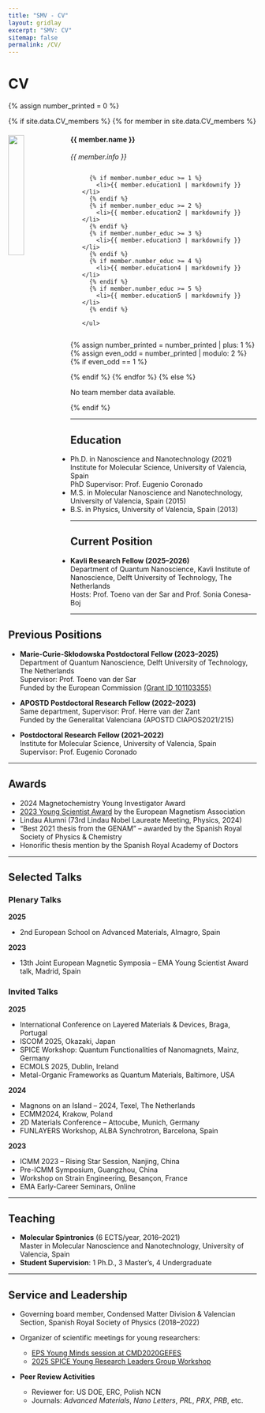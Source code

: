 ```yaml
---
title: "SMV - CV"
layout: gridlay
excerpt: "SMV: CV"
sitemap: false
permalink: /CV/
---
```


# CV

{% assign number_printed = 0 %}

{% if site.data.CV_members %}
  {% for member in site.data.CV_members %}
  <div class="col-sm-6 clearfix">
    <img src="{{ site.url }}{{ site.baseurl }}/images/CV/{{ member.photo }}" class="img-responsive" width="25%" style="float: left" />
    <h4>{{ member.name }}</h4>
    <i>{{ member.info }}</i>
    <ul style="overflow: hidden">

      {% if member.number_educ >= 1 %}
        <li>{{ member.education1 | markdownify }}</li>
      {% endif %}
      {% if member.number_educ >= 2 %}
        <li>{{ member.education2 | markdownify }}</li>
      {% endif %}
      {% if member.number_educ >= 3 %}
        <li>{{ member.education3 | markdownify }}</li>
      {% endif %}
      {% if member.number_educ >= 4 %}
        <li>{{ member.education4 | markdownify }}</li>
      {% endif %}
      {% if member.number_educ >= 5 %}
        <li>{{ member.education5 | markdownify }}</li>
      {% endif %}

    </ul>
  </div>

  {% assign number_printed = number_printed | plus: 1 %}
  {% assign even_odd = number_printed | modulo: 2 %}
  {% if even_odd == 1 %}
  </div>
  {% endif %}
  {% endfor %}
{% else %}
  <p>No team member data available.</p>
{% endif %}

---

## Education

* Ph.D. in Nanoscience and Nanotechnology (2021)  
  Institute for Molecular Science, University of Valencia, Spain  
  PhD Supervisor: Prof. Eugenio Coronado  
* M.S. in Molecular Nanoscience and Nanotechnology, University of Valencia, Spain (2015)  
* B.S. in Physics, University of Valencia, Spain (2013)  

---

## Current Position

* **Kavli Research Fellow (2025–2026)**  
  Department of Quantum Nanoscience, Kavli Institute of Nanoscience, Delft University of Technology, The Netherlands  
  Hosts: Prof. Toeno van der Sar and Prof. Sonia Conesa-Boj  

---

## Previous Positions

* **Marie-Curie-Skłodowska Postdoctoral Fellow (2023–2025)**  
  Department of Quantum Nanoscience, Delft University of Technology, The Netherlands  
  Supervisor: Prof. Toeno van der Sar  
  Funded by the European Commission [(Grant ID 101103355)](https://cordis.europa.eu/project/id/101103355)  

* **APOSTD Postdoctoral Research Fellow (2022–2023)**  
  Same department, Supervisor: Prof. Herre van der Zant  
  Funded by the Generalitat Valenciana (APOSTD CIAPOS2021/215)  

* **Postdoctoral Research Fellow (2021–2022)**  
  Institute for Molecular Science, University of Valencia, Spain  
  Supervisor: Prof. Eugenio Coronado  

---

## Awards

* 2024 Magnetochemistry Young Investigator Award  
* [2023 Young Scientist Award](https://magnetism.eu/news/224/38-news.htm) by the European Magnetism Association  
* Lindau Alumni (73rd Lindau Nobel Laureate Meeting, Physics, 2024)  
* “Best 2021 thesis from the GENAM” – awarded by the Spanish Royal Society of Physics & Chemistry  
* Honorific thesis mention by the Spanish Royal Academy of Doctors  

---

## Selected Talks

### Plenary Talks

**2025**
- 2nd European School on Advanced Materials, Almagro, Spain  

**2023**
- 13th Joint European Magnetic Symposia – EMA Young Scientist Award talk, Madrid, Spain  

### Invited Talks

**2025**
- International Conference on Layered Materials & Devices, Braga, Portugal  
- ISCOM 2025, Okazaki, Japan  
- SPICE Workshop: Quantum Functionalities of Nanomagnets, Mainz, Germany  
- ECMOLS 2025, Dublin, Ireland  
- Metal-Organic Frameworks as Quantum Materials, Baltimore, USA  

**2024**
- Magnons on an Island – 2024, Texel, The Netherlands  
- ECMM2024, Krakow, Poland  
- 2D Materials Conference – Attocube, Munich, Germany  
- FUNLAYERS Workshop, ALBA Synchrotron, Barcelona, Spain  

**2023**
- ICMM 2023 – Rising Star Session, Nanjing, China  
- Pre-ICMM Symposium, Guangzhou, China  
- Workshop on Strain Engineering, Besançon, France  
- EMA Early-Career Seminars, Online  

---

## Teaching

- **Molecular Spintronics** (6 ECTS/year, 2016–2021)  
  Master in Molecular Nanoscience and Nanotechnology, University of Valencia, Spain  
- **Student Supervision**: 1 Ph.D., 3 Master’s, 4 Undergraduate  

---

## Service and Leadership

- Governing board member, Condensed Matter Division & Valencian Section, Spanish Royal Society of Physics (2018–2022)  
- Organizer of scientific meetings for young researchers:  
  - [EPS Young Minds session at CMD2020GEFES](https://members.eps.org/blogpost/751263/357485/EPS-Young-Minds-at-the-conference-CMD2020GEFES)  
  - [2025 SPICE Young Research Leaders Group Workshop](https://www.spice.uni-mainz.de/yrlgw-2025-home/)  

- **Peer Review Activities**  
  - Reviewer for: US DOE, ERC, Polish NCN  
  - Journals: *Advanced Materials*, *Nano Letters*, *PRL*, *PRX*, *PRB*, etc.  
